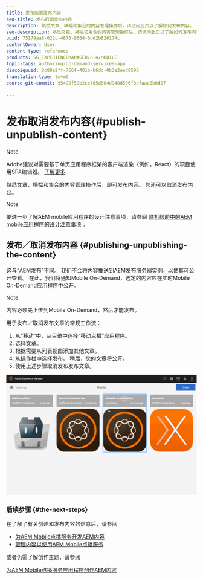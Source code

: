 ```yaml
---
title: 发布取消发布内容
seo-title: 发布取消发布内容
description: 熟悉文章、横幅和集合的内容管理操作后，请访问此页以了解如何发布内容。 您还可以取消发布内容。
seo-description: 熟悉文章、横幅和集合的内容管理操作后，请访问此页以了解如何发布内容。 您还可以取消发布内容。
uuid: 75179aa8-022c-4876-9664-6dd2b826174c
contentOwner: User
content-type: reference
products: SG_EXPERIENCEMANAGER/6.4/MOBILE
topic-tags: authoring-on-demand-services-app
discoiquuid: 8c88a2ff-766f-481b-b6dc-0b3e2eed8596
translation-type: tm+mt
source-git-commit: 95499f59b2ce7d5d864d948d596f3efaae0b0d27

---
```



# 发布取消发布内容{#publish-unpublish-content}

>[!NOTE]
>
>Adobe建议对需要基于单页应用程序框架的客户端渲染（例如，React）的项目使用SPA编辑器。 [了解更多](/help/sites-developing/spa-overview.md).

熟悉文章、横幅和集合的内容管理操作后，即可发布内容。 您还可以取消发布内容。

>[!NOTE]
>
>要进一步了解AEM mobile应用程序的设计注意事项，请参阅 [联机帮助中的AEM mobile应用程序的设计注意事项](https://helpx.adobe.com/digital-publishing-solution/help/design-app.html) 。

## 发布／取消发布内容 {#publishing-unpublishing-the-content}

这与“AEM发布”不同。 我们不会将内容推送到AEM发布服务器实例，以使其可公开查看。 在此，我们将通知Mobile On-Demand，选定的内容应在实时Mobile On-Demand应用程序中公开。

>[!NOTE]
>
>内容必须先上传到Mobile On-Demand，然后才能发布。

用于发布／取消发布文章的常规工作流：

1. 从“移动”中，从目录中选择“移动点播”应用程序。
1. 选择文章。
1. 根据需要从列表视图添加其他文章。
1. 从操作栏中选择发布。 稍后，您的文章将公开。
1. 使用上述步骤取消发布发布文章。

<!-- FAIL >>[!NOTE]
>
>Generally, you should preflight before publishing. See [Previewing with Preflight](/content/docs/en/aem/6-3/administer/mobile-apps/aem-mobile/previewing-with-preflight-on-demand-services.md) for more details.-->

![chlimage_1-9](assets/chlimage_1-9.gif)

### 后续步骤 {#the-next-steps}

在了解了有关创建和发布内容的信息后，请参阅

* [为AEM Mobile点播服务开发AEM内容](/help/mobile/aem-mobile-on-demand.md)
* [管理内容以使用AEM Mobile点播服务](/help/mobile/aem-mobile.md)

或者仍需了解创作主题，请参阅

[为AEM Mobile点播服务应用程序创作AEM内容](/help/mobile/mobile-apps-ondemand.md)
